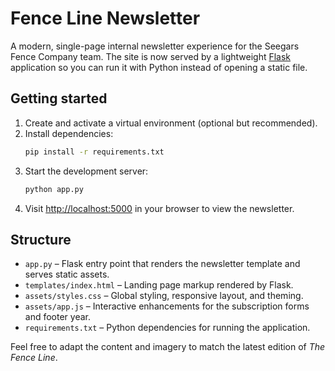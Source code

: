 # Fence Line Newsletter

A modern, single-page internal newsletter experience for the Seegars Fence Company team. The site is now served by a lightweight [Flask](https://flask.palletsprojects.com/) application so you can run it with Python instead of opening a static file.

## Getting started

1. Create and activate a virtual environment (optional but recommended).
2. Install dependencies:
   ```bash
   pip install -r requirements.txt
   ```
3. Start the development server:
   ```bash
   python app.py
   ```
4. Visit [http://localhost:5000](http://localhost:5000) in your browser to view the newsletter.

## Structure

- `app.py` – Flask entry point that renders the newsletter template and serves static assets.
- `templates/index.html` – Landing page markup rendered by Flask.
- `assets/styles.css` – Global styling, responsive layout, and theming.
- `assets/app.js` – Interactive enhancements for the subscription forms and footer year.
- `requirements.txt` – Python dependencies for running the application.

Feel free to adapt the content and imagery to match the latest edition of *The Fence Line*.
